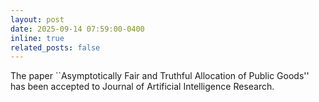 ```yaml
---
layout: post
date: 2025-09-14 07:59:00-0400
inline: true
related_posts: false
---
```


The paper ``Asymptotically Fair and Truthful Allocation of Public Goods'' has been accepted to Journal of Artificial Intelligence Research.


